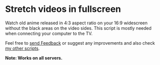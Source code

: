 # Stretch videos in fullscreen
Watch old anime released in 4:3 aspect ratio on your 16:9 widescreen without the black areas on the video sides. This script is mostly needed when connecting your computer to the TV.

Feel free to [send Feedback][1] or suggest any improvements and also check [my other scripts][2].

**Note: Works on all servers.**

  [1]: https://greasyfork.org/scripts/33126/feedback
  [2]: https://greasyfork.org/users/152412
